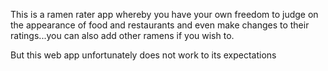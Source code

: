 This is a ramen rater app whereby you have your own freedom to judge on the appearance of food and restaurants and even make changes to their ratings...you can also add other ramens if you wish to.

But this web app unfortunately does not work to its expectations
